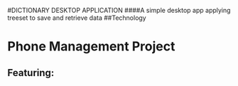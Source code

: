 #DICTIONARY DESKTOP APPLICATION
####A simple desktop app applying treeset to save and retrieve data
##Technology


# Phone Management Project

## Featuring: